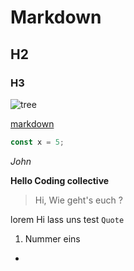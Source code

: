 # Markdown

## H2

### H3

![tree](https://s3-eu-west-1.amazonaws.com/blog-ecotree/blog/0001/01/ad46dbb447cd0e9a6aeecd64cc2bd332b0cbcb79.jpeg)

[markdown](https://github.com/adam-p/markdown-here/wiki/Markdown-Cheatsheet)

```js
const x = 5;
```

_John_

**Hello Coding collective**

> Hi, Wie geht's euch ?

<!-- Das ist für test-->

lorem Hi lass uns test `Quote`

1.  Nummer eins

-
